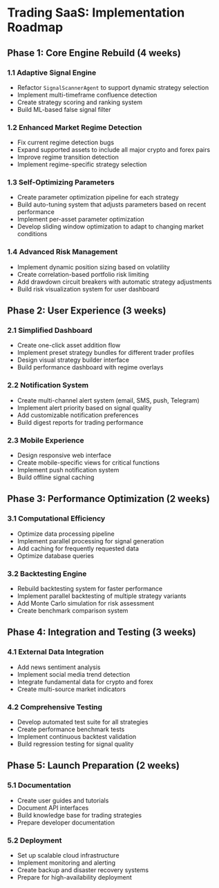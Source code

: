# Trading SaaS: Implementation Roadmap

## Phase 1: Core Engine Rebuild (4 weeks)

### 1.1 Adaptive Signal Engine
- Refactor `SignalScannerAgent` to support dynamic strategy selection
- Implement multi-timeframe confluence detection
- Create strategy scoring and ranking system
- Build ML-based false signal filter

### 1.2 Enhanced Market Regime Detection
- Fix current regime detection bugs
- Expand supported assets to include all major crypto and forex pairs
- Improve regime transition detection
- Implement regime-specific strategy selection

### 1.3 Self-Optimizing Parameters
- Create parameter optimization pipeline for each strategy
- Build auto-tuning system that adjusts parameters based on recent performance
- Implement per-asset parameter optimization
- Develop sliding window optimization to adapt to changing market conditions

### 1.4 Advanced Risk Management
- Implement dynamic position sizing based on volatility
- Create correlation-based portfolio risk limiting
- Add drawdown circuit breakers with automatic strategy adjustments
- Build risk visualization system for user dashboard

## Phase 2: User Experience (3 weeks)

### 2.1 Simplified Dashboard
- Create one-click asset addition flow
- Implement preset strategy bundles for different trader profiles
- Design visual strategy builder interface
- Build performance dashboard with regime overlays

### 2.2 Notification System
- Create multi-channel alert system (email, SMS, push, Telegram)
- Implement alert priority based on signal quality
- Add customizable notification preferences
- Build digest reports for trading performance

### 2.3 Mobile Experience
- Design responsive web interface
- Create mobile-specific views for critical functions
- Implement push notification system
- Build offline signal caching

## Phase 3: Performance Optimization (2 weeks)

### 3.1 Computational Efficiency
- Optimize data processing pipeline
- Implement parallel processing for signal generation
- Add caching for frequently requested data
- Optimize database queries

### 3.2 Backtesting Engine
- Rebuild backtesting system for faster performance
- Implement parallel backtesting of multiple strategy variants
- Add Monte Carlo simulation for risk assessment
- Create benchmark comparison system

## Phase 4: Integration and Testing (3 weeks)

### 4.1 External Data Integration
- Add news sentiment analysis
- Implement social media trend detection
- Integrate fundamental data for crypto and forex
- Create multi-source market indicators

### 4.2 Comprehensive Testing
- Develop automated test suite for all strategies
- Create performance benchmark tests
- Implement continuous backtest validation
- Build regression testing for signal quality

## Phase 5: Launch Preparation (2 weeks)

### 5.1 Documentation
- Create user guides and tutorials
- Document API interfaces
- Build knowledge base for trading strategies
- Prepare developer documentation

### 5.2 Deployment
- Set up scalable cloud infrastructure
- Implement monitoring and alerting
- Create backup and disaster recovery systems
- Prepare for high-availability deployment
